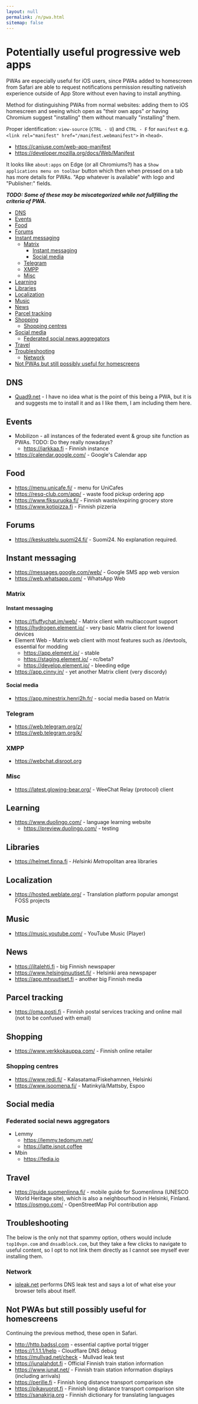 ```yaml
---
layout: null
permalink: /n/pwa.html
sitemap: false
---
```


<!-- @format -->

# Potentially useful progressive web apps

PWAs are especially useful for iOS users, since PWAs added to homescreen from
Safari are able to request notifications permission resulting nativeish
experience outside of App Store without even having to install anything.

Method for distinguishing PWAs from normal websites: adding them to iOS
homescreen and seeing which open as "their own apps" _or_ having Chromium
suggest "installing" them without manually "installing" them.

Proper identification: `view-source` (`CTRL - U`) and `CTRL - F` for
`manifest` e.g. `<link rel="manifest" href="/manifest.webmanifest">` in
`<head>`.

- https://caniuse.com/web-app-manifest
- https://developer.mozilla.org/docs/Web/Manifest

It looks like `about:apps` on Edge (or all Chromiums?) has a
`Show applications menu on toolbar` button which then when pressed on a tab
has more details for PWAs. "App whatever is available" with logo and
"Publisher:" fields.

**_TODO: Some of these may be miscategorized while not fullfilling the
criteria of PWA._**

<!-- prettier-ignore-start -->

<!-- START doctoc generated TOC please keep comment here to allow auto update -->
<!-- DON'T EDIT THIS SECTION, INSTEAD RE-RUN doctoc TO UPDATE -->

- [DNS](#dns)
- [Events](#events)
- [Food](#food)
- [Forums](#forums)
- [Instant messaging](#instant-messaging)
  - [Matrix](#matrix)
    - [Instant messaging](#instant-messaging-1)
    - [Social media](#social-media)
  - [Telegram](#telegram)
  - [XMPP](#xmpp)
  - [Misc](#misc)
- [Learning](#learning)
- [Libraries](#libraries)
- [Localization](#localization)
- [Music](#music)
- [News](#news)
- [Parcel tracking](#parcel-tracking)
- [Shopping](#shopping)
  - [Shopping centres](#shopping-centres)
- [Social media](#social-media-1)
  - [Federated social news aggregators](#federated-social-news-aggregators)
- [Travel](#travel)
- [Troubleshooting](#troubleshooting)
  - [Network](#network)
- [Not PWAs but still possibly useful for homescreens](#not-pwas-but-still-possibly-useful-for-homescreens)

<!-- END doctoc generated TOC please keep comment here to allow auto update -->

<!-- prettier-ignore-end -->

## DNS

- [Quad9.net](https://quad9.net) - I have no idea what is the point of this
  being a PWA, but it is and suggests me to install it and as I like them, I
  am including them here.

## Events

- Mobilizon - all instances of the federated event & group site function as
  PWAs. TODO: Do they really nowadays?
  - https://jarkkaa.fi - Finnish instance
- https://calendar.google.com/ - Google's Calendar app

## Food

- https://menu.unicafe.fi/ - menu for UniCafes
- https://resq-club.com/app/ - waste food pickup ordering app
- https://www.fiksuruoka.fi/ - Finnish waste/expiring grocery store
- https://www.kotipizza.fi - Finnish pizzeria

## Forums

- https://keskustelu.suomi24.fi/ - Suomi24. No explanation required.

## Instant messaging

- https://messages.google.com/web/ - Google SMS app web version
- https://web.whatsapp.com/ - WhatsApp Web

### Matrix

#### Instant messaging

- https://fluffychat.im/web/ - Matrix client with multiaccount support
- https://hydrogen.element.io/ - very basic Matrix client for lowend devices
- Element Web - Matrix web client with most features such as /devtools,
  essential for modding
  - https://app.element.io/ - stable
  - https://staging.element.io/ - rc/beta?
  - https://develop.element.io/ - bleeding edge
- https://app.cinny.in/ - yet another Matrix client (very discordy)

#### Social media

- https://app.minestrix.henri2h.fr/ - social media based on Matrix

### Telegram

- https://web.telegram.org/z/
- https://web.telegram.org/k/

### XMPP

- https://webchat.disroot.org

### Misc

- https://latest.glowing-bear.org/ - WeeChat Relay (protocol) client

## Learning

- https://www.duolingo.com/ - language learning website
  - https://preview.duolingo.com/ - testing

## Libraries

- https://helmet.finna.fi - <em>Hel</em>sinki <em>Met</em>ropolitan area
  libraries

## Localization

- https://hosted.weblate.org/ - Translation platform popular amongst FOSS
  projects

## Music

- https://music.youtube.com/ - YouTube Music (Player)

## News

- https://iltalehti.fi - big Finnish newspaper
- https://www.helsinginuutiset.fi/ - Helsinki area newspaper
- https://app.mtvuutiset.fi - another big Finnish media

## Parcel tracking

- https://oma.posti.fi - Finnish postal services tracking and online mail (not
  to be confused with email)

## Shopping

- https://www.verkkokauppa.com/ - Finnish online retailer

### Shopping centres

- https://www.redi.fi/ - Kalasatama/Fiskehamnen, Helsinki
- https://www.isoomena.fi/ - Matinkylä/Mattsby, Espoo

## Social media

### Federated social news aggregators

- Lemmy
  - https://lemmy.tedomum.net/
  - https://latte.isnot.coffee
- Mbin
  - https://fedia.io

## Travel

- https://guide.suomenlinna.fi/ - mobile guide for Suomenlinna (UNESCO World
  Heritage site), which is also a neighbourhood in Helsinki, Finland.
- https://osmgo.com/ - OpenStreetMap PoI contribution app

## Troubleshooting

The below is the only not that spammy option, others would include
`top10vpn.com` and `dnsadblock.com`, but they take a few clicks to navigate to
useful content, so I opt to not link them directly as I cannot see myself ever
installing them.

### Network

- [ipleak.net](https://ipleak.net) performs DNS leak test and says a lot of
  what else your browser tells about itself.

## Not PWAs but still possibly useful for homescreens

Continuing the previous method, these open in Safari.

- http://http.badssl.com - essential captive portal trigger
- https://1.1.1.1/help - Cloudflare DNS debug
- https://mullvad.net/check - Mullvad leak test
- https://junalahdot.fi - Official Finnish train station information
- https://www.junat.net/ - Finnish train station information displays
  (including arrivals)
- https://perille.fi - Finnish long distance transport comparison site
- https://pikavuorot.fi - Finnish long distance transport comparison site
- https://sanakirja.org - Finnish dictionary for translating languages
